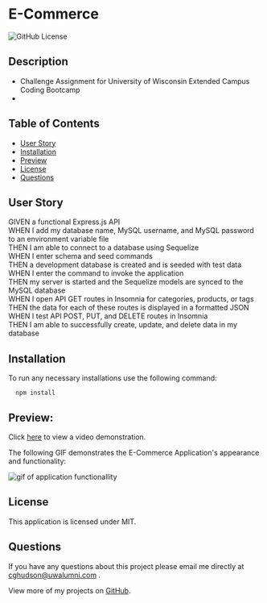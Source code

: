 # E-Commerce

![GitHub License](https://img.shields.io/badge/License-MIT-green)

## Description

- Challenge Assignment for University of Wisconsin Extended Campus Coding Bootcamp
-

## Table of Contents

- [User Story](#user-story)
- [Installation](#installation)
- [Preview](#preview)
- [License](#license)
- [Questions](#questions)

## User Story

GIVEN a functional Express.js API
<br />
WHEN I add my database name, MySQL username, and MySQL password to an environment variable file
<br />
THEN I am able to connect to a database using Sequelize
<br />
WHEN I enter schema and seed commands
<br />
THEN a development database is created and is seeded with test data
<br />
WHEN I enter the command to invoke the application
<br />
THEN my server is started and the Sequelize models are synced to the MySQL database
<br />
WHEN I open API GET routes in Insomnia for categories, products, or tags
<br />
THEN the data for each of these routes is displayed in a formatted JSON
<br />
WHEN I test API POST, PUT, and DELETE routes in Insomnia
<br />
THEN I am able to successfully create, update, and delete data in my database

## Installation

To run any necessary installations use the following command:

```
  npm install
```

## Preview:

Click [here]() to view a video demonstration.

The following GIF demonstrates the E-Commerce Application's appearance and functionality:

![gif of application functionallity]()

## License

This application is licensed under MIT.

## Questions

If you have any questions about this project please email me directly at [cghudson@uwalumni.com](mailto:cghudson@uwalumni.com) .

View more of my projects on [GitHub](https://github.com/cghudson).
